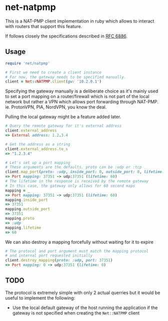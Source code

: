 # net-natpmp
This is a NAT-PMP client implementation in ruby which allows to interact with routers that support this feature. 

If follows closely the specifications described in [RFC 6886](https://datatracker.ietf.org/doc/html/rfc6886).

## Usage

```ruby
require 'net/natpmp'

# First we need to create a client instance
# For now, the gateway needs to be specified manually.
client = Net::NATPMP.client(gw: '10.2.0.1')
```

Specifying the gateway manually is a deliberate choice as it's mainly used to set a port mapping on a router/firewall which is not part of the local network but rather a VPN which allows port forwarding through NAT-PMP. ie. ProtonVPN, PIA, NordVPN, you know the deal.

Pulling the local gateway might be a feature added later.

```ruby
# Query the remote gateway for it's external address
client.external_address
=> External address: 1.2.3.4

# Get the address as a string
client.external_address.to_s
=> "1.2.3.4"

# Let's set up a port mapping
# These arguments are the defaults. proto can be :udp or :tcp
client.map_port(proto: :udp, inside_port: 0, outside_port: 0, lifetime: 7200)
=> Port mapping: 37351 -> udp:37351 (lifetime: 60)
# The lifetime in the response is received by the remote gateway
# In this case, the gateway only allows for 60 second maps
mapping = _
=> Port mapping: 37351 -> udp:37351 (lifetime: 60)
mapping.inside_port
=> 37351
mapping.outside_port
=> 37351
mapping.proto
=> :udp
mapping.lifetime
=> 60
```

We can also destroy a mapping forcefully without waiting for it to expire

```ruby
# The protocol and port argument must match the mapping protocol
# and internal port requested initially
client.destroy_mapping(proto: :udp, port: 37351)
=> Port mapping: 0 -> udp:37351 (lifetime: 0)
```

## TODO
The protocol is extremely simple with only 2 actual querries but it would be useful to implement the following:

- Use the local default gateway of the host running the application if the gateway is not specified when creating the `Net::NATPMP` client